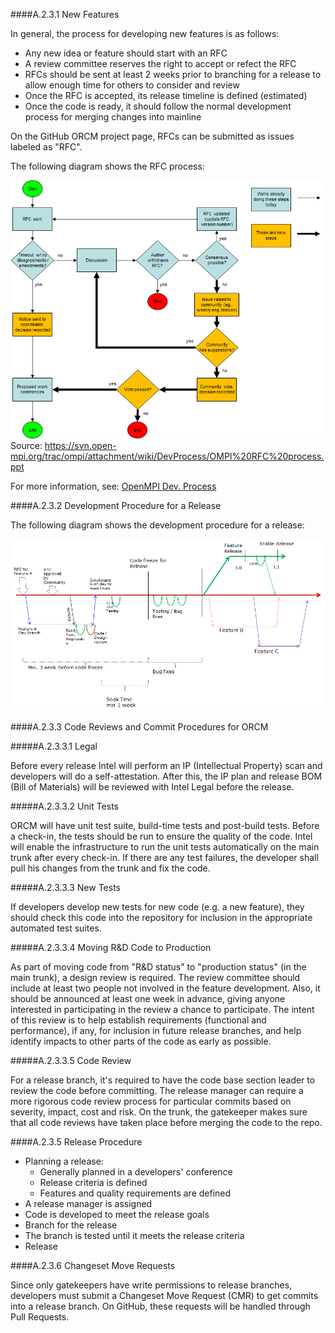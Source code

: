 ####A.2.3.1 New Features

In general, the process for developing new features is as follows:

* Any new idea or feature should start with an RFC
* A review committee reserves the right to accept or refect the RFC
* RFCs should be sent at least 2 weeks prior to branching for a release to allow enough time for others to consider and review
* Once the RFC is accepted, its release timeline is defined (estimated)
* Once the code is ready, it should follow the normal development process for merging changes into mainline

On the GitHub ORCM project page, RFCs can be submitted as issues labeled as "RFC".

The following diagram shows the RFC process:

![RFC Process](Appendix/A.2-ORCM-Governance-Model/RFC-Process.png)
Source: https://svn.open-mpi.org/trac/ompi/attachment/wiki/DevProcess/OMPI%20RFC%20process.ppt

For more information, see: [OpenMPI Dev. Process](https://svn.open-mpi.org/trac/ompi/wiki/DevProcess)

####A.2.3.2 Development Procedure for a Release

The following diagram shows the development procedure for a release:

![Development Procedure for a Release](Appendix/A.2-ORCM-Governance-Model/Development-Procedure-for-Release.png)

####A.2.3.3 Code Reviews and Commit Procedures for ORCM

#####A.2.3.3.1 Legal

Before every release Intel will perform an IP (Intellectual Property) scan and developers will do a self-attestation.  After this, the IP plan and release BOM (Bill of Materials) will be reviewed with Intel Legal before the release.

#####A.2.3.3.2 Unit Tests

ORCM will have unit test suite, build-time tests and post-build tests.  Before a check-in, the tests should be run to ensure the quality of the code.  Intel will enable the infrastructure to run the unit tests automatically on the main trunk after every check-in.  If there are any test failures, the developer shall pull his changes from the trunk and fix the code.

#####A.2.3.3.3 New Tests

If developers develop new tests for new code (e.g. a new feature), they should check this code into the repository for inclusion in the appropriate automated test suites.

#####A.2.3.3.4 Moving R&D Code to Production

As part of moving code from "R&D status" to "production status" (in the main trunk), a design review is required.  The review committee should include at least two people not involved in the feature development.  Also, it should be announced at least one week in advance, giving anyone interested in participating in the review a chance to participate.  The intent of this review is to help establish requirements (functional and performance), if any, for inclusion in future release branches, and help identify impacts to other parts of the code as early as possible.

#####A.2.3.3.5 Code Review

For a release branch, it's required to have the code base section leader to review the code before committing.  The release manager can require a more rigorous code review process for particular commits based on severity, impact, cost and risk.  On the trunk, the gatekeeper makes sure that all code reviews have taken place before merging the code to the repo.

####A.2.3.5 Release Procedure

* Planning a release:
    * Generally planned in a developers' conference
    * Release criteria is defined
    * Features and quality requirements are defined
* A release manager is assigned
* Code is developed to meet the release goals
* Branch for the release
* The branch is tested until it meets the release criteria
* Release

####A.2.3.6 Changeset Move Requests

Since only gatekeepers have write permissions to release branches, developers must submit a Changeset Move Request (CMR) to get commits into a release branch.  On GitHub, these requests will be handled through Pull Requests.
